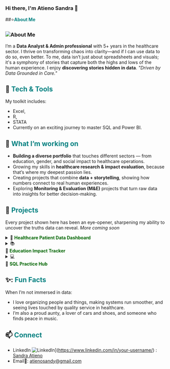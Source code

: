 ### Hi there, I'm **Atieno Sandra** 👋  

##⭐<span style="color:teal; font-weight:bold">About Me</span>
### ![About Me](https://img.shields.io/badge/About%20Me-teal?style=flat-square)


I’m a **Data Analyst & Admin professional** with 5+ years in the healthcare sector. I thrive on transforming chaos into clarity—and if I can use data to do so, even better. To me, data isn’t just about spreadsheets and visuals; it's a symphony of stories that capture both the highs and lows of the human experience. I enjoy **discovering stories hidden in data**. *"Driven by Data Grounded in Care."*

## 🧰 <span style="color:teal; font-weight:bold">Tech & Tools</span> 

My toolkit includes:
  - Excel,
  - R,
  - STATA
  - Currently on an exciting journey to master SQL and Power BI. 

## 🌱 <span style="color:teal; font-weight:bold">What I’m working on</span>

- **Building a diverse portfolio** that touches different sectors — from education, gender, and social impact to healthcare operations.  
- Growing my skills in **healthcare research & impact evaluation**, because that’s where my deepest passion lies.  
- Creating projects that combine **data + storytelling**, showing how numbers connect to real human experiences.  
- Exploring **Monitoring & Evaluation (M&E)** projects that turn raw data into insights for better decision-making.  

 

## 📌 <span style="color:teal; font-weight:bold">Projects</span>  
Every project shown here has been an eye-opener, sharpening my ability to uncover the truths data can reveal.
*More coming soon*


<details>
  <summary>🏥 <span style="color:darkgreen; font-weight:bold">Healthcare Patient Data Dashboard</span></summary>
  Simulated clinic dataset to track diagnoses, visit frequency, and payments.  
  **Tools**🔧: Excel, R  
  **Repo**➡️: *coming soon*  
</details>

<details>
  <summary>📚 <summary>🏥 <span style="color:darkgreen; font-weight:bold">Education Impact Tracker</span></summary> </summary>
  Measuring teacher performance improvements (before vs. after feedback).  
  **Tools**🔧: SQL, Excel  
  **Repo**➡️: *coming soon*  
</details>

<details>
  <summary>💻 <summary>🏥 <span style="color:darkgreen; font-weight:bold">SQL Practice Hub</span></summary></summary>
  A collection of SQL queries and exercises documenting my learning journey.  
  **Tools**🔧: SQL  
 **Repo**➡️: *coming soon*  
</details>


## ✨: <span style="color:teal; font-weight:bold">Fun Facts</span> 

When I’m not immersed in data:
- I love organizing people and things, making systems run smoother, and seeing lives touched by quality service in healthcare. 
- I’m also a proud aunty, a lover of cars and shoes, and someone who finds peace in music.

## 📫 <span style="color:teal; font-weight:bold">Connect</span> 

- LinkedIn ![LinkedIn](https://img.shields.io/badge/LinkedIn-Connect-blue?logo=linkedin)](https://www.linkedin.com/in/your-username/)
: [Sandra Atieno](https://www.linkedin.com/in/sandraatieno/)  
- Email📧: atienosandy@gmail.com


